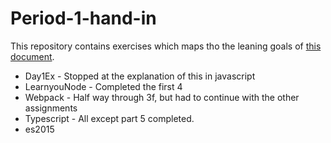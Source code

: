 # Period-1-hand-in

This repository contains exercises which maps tho the leaning goals of [this document](https://docs.google.com/document/d/1nOrVsZGVxK0RMW-1MJPjurROR50Fq2NQbi4iOaBN-M0/edit).

- Day1Ex - Stopped at the explanation of this in javascript
- LearnyouNode - Completed the first 4
- Webpack - Half way through 3f, but had to continue with the other assignments
- Typescript - All except part 5 completed.
- es2015
